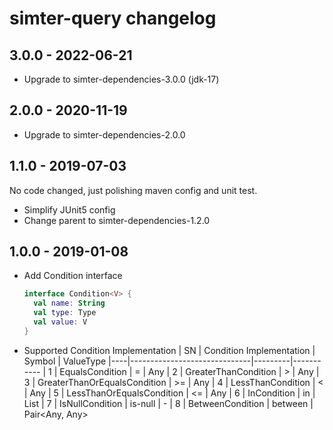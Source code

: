 # simter-query changelog

## 3.0.0 - 2022-06-21

- Upgrade to simter-dependencies-3.0.0 (jdk-17)

## 2.0.0 - 2020-11-19

- Upgrade to simter-dependencies-2.0.0

## 1.1.0 - 2019-07-03

No code changed, just polishing maven config and unit test.

- Simplify JUnit5 config
- Change parent to simter-dependencies-1.2.0

## 1.0.0 - 2019-01-08

- Add Condition interface
    ```kotlin
    interface Condition<V> {
      val name: String
      val type: Type
      val value: V
    }
    ```
- Supported Condition Implementation
    | SN | Condition Implementation     | Symbol  | ValueType
    |----|------------------------------|---------|-----------
    |  1 | EqualsCondition              | =       | Any
    |  2 | GreaterThanCondition         | >       | Any
    |  3 | GreaterThanOrEqualsCondition | >=      | Any
    |  4 | LessThanCondition            | <       | Any
    |  5 | LessThanOrEqualsCondition    | <=      | Any
    |  6 | InCondition                  | in      | List<Any>
    |  7 | IsNullCondition              | is-null | -
    |  8 | BetweenCondition             | between | Pair<Any, Any>